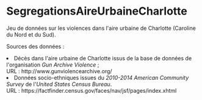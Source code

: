 # SegregationsAireUrbaineCharlotte

Jeu de données sur les violences dans l'aire urbaine de Charlotte (Caroline du Nord et du Sud).<br>

Sources des données :<br>
<li>Décès dans l'aire urbaine de Charlotte issus de la base de données de l'organisation <i>Gun Archive Violence</i> ;<br>
URL : http://www.gunviolencearchive.org/<br>
<li>Données socio-ethniques issues du <i>2010-2014 American Community Survey</i> de l'<i>United States Census Bureau</i>.<br>
URL : https://factfinder.census.gov/faces/nav/jsf/pages/index.xhtml<br>
